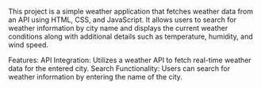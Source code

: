 This project is a simple weather application that fetches weather data from an API using HTML, CSS, and JavaScript. It allows users to search for weather information by city name and displays the current weather conditions along with additional details such as temperature, humidity, and wind speed.

Features:
API Integration: Utilizes a weather API to fetch real-time weather data for the entered city.
Search Functionality: Users can search for weather information by entering the name of the city.
